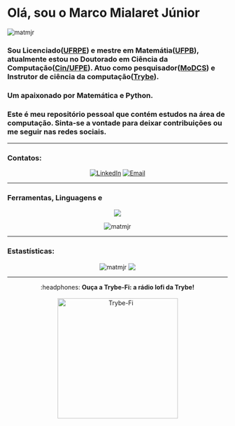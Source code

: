 
<h1 align="left">Olá, sou o Marco Mialaret Júnior</h1>
<p align="left"> <img src="https://komarev.com/ghpvc/?username=matmjr&label=Profile%20views&color=0e75b6&style=flat" alt="matmjr" /> </p>

<h3 align="Left">Sou Licenciado(<a href="http://www.dm.ufrpe.br/" target="_blank">UFRPE</a>) e mestre em Matemátia(<a href="http://www.mat.ufpb.br/dm/" target="_blank">UFPB</a>), atualmente estou no Doutorado em Ciência da Computação(<a href="https://portal.cin.ufpe.br/" target="_blank">Cin/UFPE</a>). Atuo como pesquisador(<a href="https://www.modcs.org/" target="_blank">MoDCS</a>) e Instrutor de ciência da computação(<a href="https://www.betribe.com" target="_blank">Trybe</a>).</h3>

<h3 align="left"> Um apaixonado por Matemática e Python.</h3>

<h3 align="Left">Este é meu repositório pessoal que contém estudos na área de computação. Sinta-se a vontade para deixar contribuições ou me seguir nas redes sociais.</h3>

-----

<h3 align="left">Contatos:</h3>
<p align="center">
<a href="https://www.linkedin.com/in/marco-mialaret-junior/" target="_blank"><img alt="LinkedIn" src="https://img.shields.io/badge/LinkedIn-@marco mialaret junior-blue?style=flat&logo=linkedin"></a>
<a href="mailto:marcomialaret@gmail.com"><img alt="Email" src="https://img.shields.io/badge/Email-marcomialaret@gmail.com-blue?style=flat&logo=gmail"></a>
</p>

-----

<h3 align="left">Ferramentas, Linguagens e </h3>
<p align="center">
  <a href="https://skillicons.dev">
    <img src="https://skillicons.dev/icons?i=linux,git,mysql,docker,vscode,matlab,python,r" />    
  </a>  
</p>
<p align="center">
  <img align="center" src="https://github-readme-stats.vercel.app/api/top-langs?username=matmjr&show_icons=true&locale=pt-br&theme=monokai" alt="matmjr" />
</p>

-----

<h3 align="left"> Estastísticas:</h3>
<p align="center">
  <img align="center" src="https://github-readme-stats.vercel.app/api?username=matmjr&theme=monokai&show_icons=true&locale=pt-br" alt="matmjr" />
  <img align="center" src="https://github-readme-streak-stats.herokuapp.com/?user=matmjr&theme=monokai&locale=pt-br"/>
</p>

-----

<div align="center">
:headphones: <b>Ouça a Trybe-Fi: a rádio lofi da Trybe!</b> <br /><br />
<a href="https://www.youtube.com/watch?v=anypqg9428Y" target="_blank"><img width="275px" src="https://img.youtube.com/vi/anypqg9428Y/0.jpg" alt="Trybe-Fi"></a><br />
</div>

